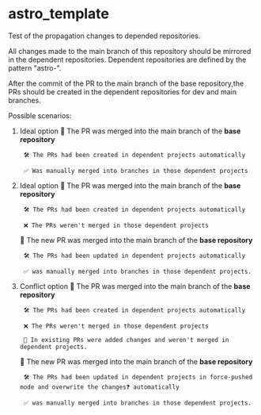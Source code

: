 # astro_template
Test of the propagation changes to depended repositories.

All changes made to the main branch of this repository should be mirrored in the dependent repositories.
Dependent repositories are defined by the pattern "astro-".

After the commit of the PR to the main branch of the base repository,the PRs should be created in the dependent repositories for dev and main branches.

Possible scenarios:
1. Ideal option 🚀 The PR was merged into the main branch of the **base repository** 

        🛠️ The PRs had been created in dependent projects automatically

        ✅ Was manually merged into branches in those dependent projects

2. Ideal option 🚀 The PR was merged into the main branch of the **base repository**

        🛠️ The PRs had been created in dependent projects automatically 
   
        ❌ The PRs weren't merged in those dependent projects
   
   🚀 The new PR was merged into the main branch of the **base repository**

        🛠️ The PRs had been updated in dependent projects automatically

        ✅ was manually merged into branches in those dependent projects.

3. Conflict option 🚀 The PR was merged into the main branch of the **base repository**

        🛠️ The PRs had been created in dependent projects automatically

        ❌ The PRs weren't merged in those dependent projects

        📝 In existing PRs were added changes and weren't merged in dependent projects.

   🚀 The new PR was merged into the main branch of the **base repository**

        🛠️ The PRs had been updated in dependent projects in force-pushed mode and overwrite the changes❓ automatically 

        ✅ was manually merged into branches in those dependent projects.

